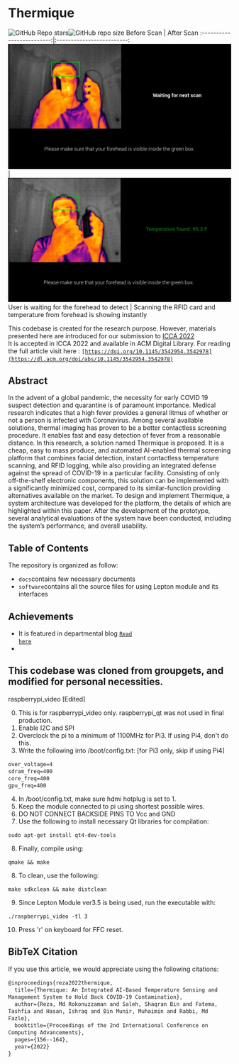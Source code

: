# Thermique
![GitHub Repo stars](https://img.shields.io/github/stars/EmonRezaBD/Data-Analyzer)![GitHub repo size](https://img.shields.io/github/repo-size/EmonRezaBD/Data-Analyzer?color=red) 
Before Scan            |  After Scan
:-------------------------:|:-------------------------:
![Fig. 1](https://github.com/EmonRezaBD/Thermique/blob/main/BeforeScan.PNG) | ![Fig. 2](https://github.com/EmonRezaBD/Thermique/blob/main/AfterSacn.PNG)
User is waiting for the forehead to detect | Scanning the RFID card and temperature from forehead is showing instantly

This codebase is created for the research purpose. However, materials presented here are introduced for our submission to [ICCA 2022](https://www.aiub.edu/2nd-international-conference-on-computing-advancements---icca-2022) <br>
It is accepted in ICCA 2022 and available in ACM Digital Library. For reading the full article visit here : <code>[https://doi.org/10.1145/3542954.3542978](https://dl.acm.org/doi/abs/10.1145/3542954.3542978)</code>
## Abstract
In the advent of a global pandemic, the necessity for early COVID 19 suspect detection and quarantine is of paramount importance. Medical research indicates that a high fever provides a general litmus of whether or not a person is infected with Coronavirus. Among several available solutions, thermal imaging has proven to be a better contactless screening procedure. It enables fast and easy detection of fever from a reasonable distance. In this research, a solution named Thermique is proposed. It is a cheap, easy to mass produce, and automated AI-enabled thermal screening platform that combines facial detection, instant contactless temperature scanning, and RFID logging, while also providing an integrated defense against the spread of COVID-19 in a particular facility. Consisting of only off-the-shelf electronic components, this solution can be implemented with a significantly minimized cost, compared to its similar-function providing alternatives available on the market. To design and implement Thermique, a system architecture was developed for the platform, the details of which are highlighted within this paper. After the development of the prototype, several analytical evaluations of the system have been conducted, including
the system’s performance, and overall usability.

## Table of Contents 
The repository is organized as follow:
* <code>docs</code>contains few necessary documents
* <code>software</code>contains all the source files for using Lepton module and its interfaces
## Achievements
* It is featured in departmental blog <code>[Read here](https://mist.ac.bd/blog/cse/post/thermique_temperature_detection_using_thermal_image_for_covid_19_screening-149)</code>
* 

## This codebase was cloned from groupgets, and modified for personal necessities.
raspberrypi_video [Edited]

0. This is for raspberrypi_video only. raspberrypi_qt was not used in final production.
1. Enable I2C and SPI
2. Overclock the pi to a minimum of 1100MHz for Pi3. If using Pi4, don't do this.
3. Write the following into /boot/config.txt: [for Pi3 only, skip if using Pi4]

```
over_voltage=4  
sdram_freq=400  
core_freq=400  
gpu_freq=400  
```
4. In /boot/config.txt, make sure hdmi hotplug is set to 1.
5. Keep the module connected to pi using shortest possible wires.
6. DO NOT CONNECT BACKSIDE PINS TO Vcc and GND
7. Use the following to install necessary Qt libraries for compilation:

```
sudo apt-get install qt4-dev-tools
```

8. Finally, compile using:

```
qmake && make
```

8. To clean, use the following:

```
make sdkclean && make distclean
```

9. Since Lepton Module ver3.5 is being used, run the executable with:

```
./raspberrypi_video -tl 3
```

10. Press 'r' on keyboard for FFC reset.

## BibTeX Citation

If you use this article, we would appreciate using the following citations:
```
@inproceedings{reza2022thermique,
  title={Thermique: An Integrated AI-Based Temperature Sensing and Management System to Hold Back COVID-19 Contamination},
  author={Reza, Md Rokonuzzaman and Saleh, Shaqran Bin and Fatema, Tashfia and Hasan, Ishraq and Bin Munir, Muhaimin and Rabbi, Md Fazle},
  booktitle={Proceedings of the 2nd International Conference on Computing Advancements},
  pages={156--164},
  year={2022}
}
```
